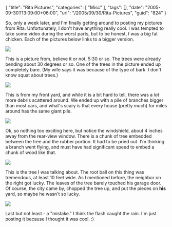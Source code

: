 {
	"title": "Rita Pictures",
	"categories": [
		"Misc"
	],
	"tags": [],
	"date": "2005-09-30T13:09:00+06:00",
	"url": "/2005/09/30/Rita-Pictures",
	"guid": "824"
}

So, only a week later, and I'm finally getting around to posting  my pictures from Rita. Unfortunately, I don't have anything really cool. I was tempted to take some video during the worst parts, but to be honest, I was a big fat chicken. Each of the pictures below links to a bigger version.

<a href="http://ray.camdenfamily.com/images/night_medium.jpg"><img src="http://ray.camdenfamily.com/images/night_custom.jpg" border="0"></a>

This is a picture from, believe it or not, 5:30 or so. The trees were already bending about 30 degrees or so. One of the trees in the picture ended up completely bare. (My wife says it was because of the type of bark. I don't know squat about trees.)

<a href="http://ray.camdenfamily.com/images/yard1_medium.jpg"><img src="http://ray.camdenfamily.com/images/yard1_custom.jpg" border="0"></a>

This is from my front yard, and while it is a bit hard to tell, there was a <i>lot</i> more debris scattered around. We ended up with a pile of branches bigger than most cars, and what's scary is that every house (pretty much) for miles around has the same giant pile.

<a href="http://ray.camdenfamily.com/images/driveway_medium.jpg"><img src="http://ray.camdenfamily.com/images/driveway_custom.jpg" border="0"></a>

Ok, so nothing too exciting here, but notice the windshield, about 4 inches away from the rear-view window. There is a chunk of tree embedded between the tree and the rubber portion. It had to be pried out. I'm thinking a branch went flying, and must have had significant speed to embed a chunk of wood like that. 

<a href="http://ray.camdenfamily.com/images/tree_medium.jpg"><img src="http://ray.camdenfamily.com/images/tree_custom.jpg" border="0"></a>

This is the tree I was talking about. The root ball on this thing was tremendous, at least 10 feet wide. As I mentioned before, the neighbor on the right got lucky. The leaves of the tree barely touched his garage door. Of course, the city came by, chopped the tree up, and put the pieces on <b>his</b> yard, so maybe he wasn't so lucky. 

<a href="http://ray.camdenfamily.com/images/rain_medium.jpg"><img src="http://ray.camdenfamily.com/images/rain_custom.jpg" border="0"></a>

Last but not least - a "mistake." I think the flash caught the rain. I'm just posting it because I thought it was cool. :)